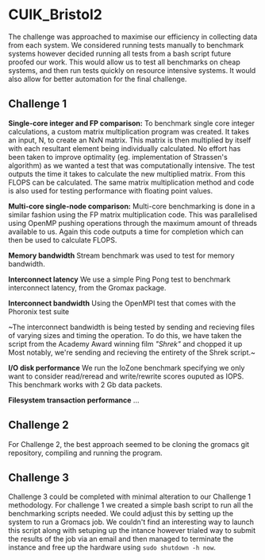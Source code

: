 # CUIK_Bristol2

The challenge was approached to maximise our efficiency in collecting data from each system. We considered running tests manually to benchmark systems however decided running all tests from a bash script future proofed our work. This would allow us to test all benchmarks on cheap systems, and then run tests quickly on resource intensive systems. It would also allow for better automation for the final challenge.

## Challenge 1

**Single-core integer and FP comparison:** 
To benchmark single core integer calculations, a custom matrix multiplication program was created. It takes an input, N, to create an NxN matrix. This matrix is then multiplied by itself with each resultant element being individually calculated. No effort has been taken to improve optimality (eg. implementation of Strassen's algorithm) as we wanted a test that was computationally intensive. The test outputs the time it takes to calculate the new multiplied matrix. From this FLOPS can be calculated. The same matrix multiplication method and code is also used for testing performance with floating point values.

**Multi-core single-node comparison:** Multi-core benchmarking is done in a similar fashion using the FP matrix multiplication code. This was parallelised using OpenMP pushing operations through the maximum amount of threads available to us. Again this code outputs a time for completion which can then be used to calculate FLOPS.

**Memory bandwidth** Stream benchmark was used to test for memory bandwidth.

**Interconnect latency** We use a simple Ping Pong test to benchmark interconnect latency, from the Gromax package.

**Interconnect bandwidth** Using the OpenMPI test that comes with the Phoronix test suite

~The interconnect bandwidth is being tested by sending and recieving files of varying sizes and timing the operation. To do this, we have taken the script from the Academy Award winning film _"Shrek"_ and chopped it up
Most notably, we're sending and recieving the entirety of the Shrek script.~

**I/O disk performance** We run the IoZone benchmark specifying we only want to consider read/reread and write/rewrite scores ouputed as IOPS. This benchmark works with 2 Gb data packets.

**Filesystem transaction performance** ...

## Challenge 2

For Challenge 2, the best approach seemed to be cloning the gromacs git repository, compiling and running the program.

## Challenge 3

Challenge 3 could be completed with minimal alteration to our Challenge 1 methodology. For challenge 1 we created a simple bash script to run all the benchmarking scripts needed. We could adjust this by setting up the system to run a Gromacs job. We couldn't find an interesting way to launch this script along with setuping up the intance however trialed way to submit the results of the job via an email and then managed to terminate the instance and free up the hardware using `sudo shutdown -h now`.
